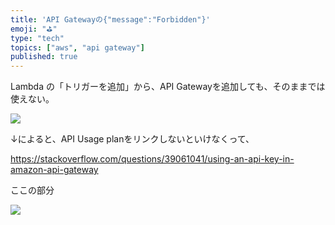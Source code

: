 ```yaml
---
title: 'API Gatewayの{"message":"Forbidden"}'
emoji: "⛳"
type: "tech"
topics: ["aws", "api gateway"]
published: true
---
```



Lambda の「トリガーを追加」から、API Gatewayを追加しても、そのままでは使えない。

![](https://user-images.githubusercontent.com/37844673/146813072-91ee7e54-9744-4998-aafd-64a7dc064c75.png)


↓によると、API Usage planをリンクしないといけなくって、

https://stackoverflow.com/questions/39061041/using-an-api-key-in-amazon-api-gateway

ここの部分

![](https://user-images.githubusercontent.com/37844673/146813242-e2bdf098-0018-420a-9cd9-21ee50f9e34a.png)
